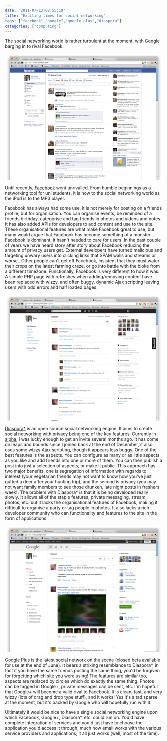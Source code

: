 ```yaml
---
date: "2011-07-13T08:55:19"
title: "Exciting times for social networking"
tags: ["facebook","google","google plus","diaspora"]
categories: ["computing"]
---
```


The social networking world is rather turbulent at the moment, with Google barging in to rival Facebook. 
<!--more-->
 
![alt text](Facebook_110712.png "Facebook News Feed")

Until recently, [Facebook][2] went unrivalled.  From humble beginnings as a networking tool for uni students, it is now to the social networking world as the iPod is to the MP3 player. 
 
Facebook has always had some use, it is not merely for posting on a friends profile, but for organisation.  You can organise events, be reminded of a friends birthday, categorise and tag friends in photos and videos and notes.  It has also added APIs for developers to add content and use to the site.  These organisational features are what make Facebook great to use, but many would argue that Facebook has become something of a monster... 
Facebook is dominant, it hasn't needed to care for users.  In the past couple of years we have heard story after story about Facebook reducing the amount of privacy users get.  External developers have turned malicious and targeting unwary users into clicking links that SPAM walls and streams or worse...Other people can't get off Facebook, insistent that they must water their crops on the latest farming craze, or go into battle with the bloke from a different timezone. 
Functionally, Facebook is very different to how it was.  A simple PHP page with refreshes when adding/removing content have been replaced with wizzy, and often buggy, dynamic Ajax scripting leaving users with odd errors and half loaded pages. 
 
![alt text](Diaspora_110712.png "Diaspora Stream")

[Diaspora\*][4] is an open source social networking engine.  It aims to create social networking with privacy being one of the key features. 
Currently in [alpha][5], I was lucky enough to get an invite several months ago.  It has come on leaps and bounds since I joined back at the end of December, it also uses some wizzy Ajax scripting, though it appears less buggy. 
One of the best features is the aspects.  You can configure as many or as little aspects as you like and add friends into one or more of them.  You can then publish a post into just a selection of aspects, or make it public.  This approach has two major benefits, one is segregation of information with regards to interest (your vegetarian friends may not want to know how you've just gutted a deer after your hunting trip), and the second is privacy (you may not want family members to see those drunken, late night posts in freshers week). 
The problem with Diaspora\* is that it is being developed really slowly.  It allows all of the staple features, private messaging, stream, photos, etc. but it lacks the organisational features of Facebook, making it difficult to organise a party or tag people in photos.  It also lacks a rich developer community who can functionality and features to the site in the form of applications. 
 
![alt text](GooglePlus_110712.png "Google+ Stream")

[Google Plus][7] is the latest social network on the scene (closed [beta][8] available for use at the end of June). 
It bears a striking resemblance to Diaspora\*, in fact if you have the same friends posting the same thing, you'd be forgiven for forgetting which site you were using! 
The features are similar too, aspects are replaced by circles which do exactly the same thing.  Photos can be tagged in Google+, private messages can be sent, etc. 
I'm hopeful that Google+ will become a valid rival to Facebook.  It is clean, fast, and very wizzy (lots of drag and drop type stuff), and it works!  Yes it's a tad sparse at the moment, but it's backed by Google who will hopefully run with it. 
 
Ultimately it would be nice to have a single social networking engine upon which Facebook, Google+, Diaspora\*, etc. could run on.  You'd have complete integration of services and you'd just have to choose the application you'd access it through, much how email works with the various service providers and applications, it all just works (well, most of the time).

  [2]: http://facebook.com
  [4]: https://joindiaspora.com
  [5]: http://en.wikipedia.org/wiki/Software_release_life_cycle#Alpha
  [7]: https://plus.google.com
  [8]: http://en.wikipedia.org/wiki/Software_release_life_cycle#Beta
